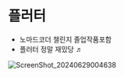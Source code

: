 # 플러터

- 노마드코더 챌린지 졸업작품포함
- 플러터 정말 재밌당 ♬
  
![ScreenShot_20240629004638](https://github.com/tomatojams/flutter_project/assets/42831021/82c34c92-1b66-4f0f-872e-6b02a25b32b3)
